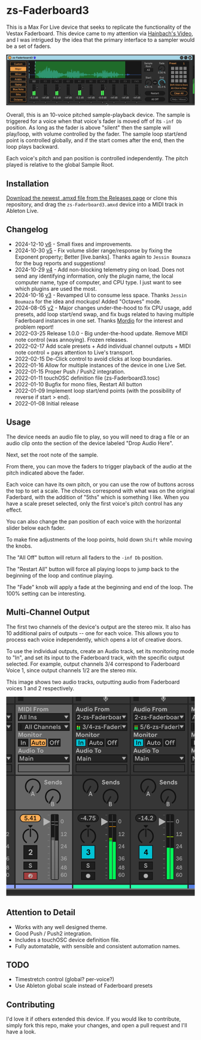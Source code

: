 # zs-Faderboard3

This is a Max For Live device that seeks to replicate the functionality of the Vestax Faderboard. This device came to my attention via [Hainbach's Video](https://www.youtube.com/watch?v=E1Kr0EJwZ-c), and I was intrigued by the idea that the primary interface to a sampler would be a set of faders.

![How it Looks](images/device.gif)

Overall, this is an 10-voice pitched sample-playback device. The sample is triggered for a voice when that voice's fader is moved off of its `-inf Db` position. As long as the fader is above "silent" then the sample will play/loop, with volume controlled by the fader. The sample loop start/end point is controlled globally, and if the start comes after the end, then the loop plays backward.

Each voice's pitch and pan position is controlled independently. The pitch played is relative to the global Sample Root.

## Installation

[Download the newest .amxd file from the Releases page](https://github.com/zsteinkamp/m4l-zs-Faderboard3/releases) or clone this repository, and drag the `zs-Faderboard3.amxd` device into a MIDI track in Ableton Live.

## Changelog

- 2024-12-10 [v6](https://github.com/zsteinkamp/m4l-zs-Faderboard3/releases/download/v6/zs-Faderboard3-v6.amxd) - Small fixes and improvements.
- 2024-10-30 [v5](https://github.com/zsteinkamp/m4l-zs-Faderboard3/releases/download/v5/zs-Faderboard3-v5.amxd) - Fix volume slider range/response by fixing the Exponent property; Better [live.banks]. Thanks again to `Jessin Boumaza` for the bug reports and suggestions!
- 2024-10-29 [v4](https://github.com/zsteinkamp/m4l-zs-Faderboard3/releases/download/v4/zs-Faderboard3-v4.amxd) - Add non-blocking telemetry ping on load. Does not send any identifying information, only the plugin name, the local computer name, type of computer, and CPU type. I just want to see which plugins are used the most.
- 2024-10-16 [v3](https://github.com/zsteinkamp/m4l-zs-Faderboard3/releases/download/v3/zs-Faderboard3-v3.amxd) - Revamped UI to consume less space. Thanks `Jessin Boumaza` for the idea and mockups! Added "Octaves" mode.
- 2024-08-05 [v2](https://github.com/zsteinkamp/m4l-zs-Faderboard3/releases/tag/v2.2) - Major changes under-the-hood to fix CPU usage, add presets, add loop start/end swap, and fix bugs related to having multiple Faderboard instances in one set. Thanks [Mordio](https://www.youtube.com/@mordiomusic) for the interest and problem report!
- 2022-03-25 Release 1.0.0 - Big under-the-hood update. Remove MIDI note control (was annoying). Frozen releases.
- 2022-02-17 Add scale presets + Add individual channel outputs + MIDI note control + pays attention to Live's transport.
- 2022-02-15 De-Click control to avoid clicks at loop boundaries.
- 2022-01-16 Allow for multiple instances of the device in one Live Set.
- 2022-01-15 Proper Push / Push2 integration.
- 2022-01-11 touchOSC definition file (zs-Faderboard3.tosc)
- 2022-01-10 Bugfix for mono files, Restart All button
- 2022-01-09 Implement loop start/end points (with the possibility of reverse if start > end).
- 2022-01-08 Initial release

## Usage

The device needs an audio file to play, so you will need to drag a file or an audio clip onto the section of the device labeled "Drop Audio Here".

Next, set the root note of the sample.

From there, you can move the faders to trigger playback of the audio at the pitch indicated above the fader.

Each voice can have its own pitch, or you can use the row of buttons across the top to set a scale. The choices correspond with what was on the original Faderbard, with the addition of "5ths" which is something I like. When you have a scale preset selected, only the first voice's pitch control has any effect.

You can also change the pan position of each voice with the horizontal slider below each fader.

To make fine adjustments of the loop points, hold down `Shift` while moving the knobs.

The "All Off" button will return all faders to the `-inf Db` position.

The "Restart All" button will force all playing loops to jump back to the beginning of the loop and continue playing.

The "Fade" knob will apply a fade at the beginning and end of the loop. The 100% setting can be interesting.

## Multi-Channel Output

The first two channels of the device's output are the stereo mix. It also has 10 additional pairs of outputs -- one for each voice. This allows you to process each voice independently, which opens a lot of creative doors.

To use the individual outputs, create an Audio track, set its monitoring mode to "In", and set its input to the Faderboard track, with the specific output selected. For example, output channels 3/4 correspond to Faderboard Voice 1, since output channels 1/2 are the stereo mix.

This image shows two audio tracks, outputting audio from Faderboard voices 1 and 2 respectively.

![Individual Channels](images/multichannel.png)

## Attention to Detail

- Works with any well designed theme.
- Good Push / Push2 integration.
- Includes a touchOSC device definition file.
- Fully automatable, with sensible and consistent automation names.

## TODO

- Timestretch control (global? per-voice?)
- Use Ableton global scale instead of Faderboard presets

## Contributing

I'd love it if others extended this device. If you would like to contribute, simply fork this repo, make your changes, and open a pull request and I'll have a look.
